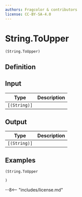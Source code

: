 ```yaml
---
authors: Fragcolor & contributors
license: CC-BY-SA-4.0
---
```



# String.ToUpper

```clojure
(String.ToUpper)
```


## Definition




## Input

| Type | Description |
|------|-------------|
| `[(String)]` |  |


## Output

| Type | Description |
|------|-------------|
| `[(String)]` |  |


## Examples

```clojure
(String.ToUpper

)
```


--8<-- "includes/license.md"
